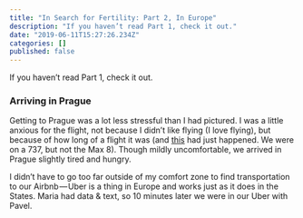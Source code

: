 ```yaml
---
title: "In Search for Fertility: Part 2, In Europe"
description: "If you haven’t read Part 1, check it out."
date: "2019-06-11T15:27:26.234Z"
categories: []
published: false
---
```


If you haven’t read Part 1, check it out.

### Arriving in Prague

Getting to Prague was a lot less stressful than I had pictured. I was a little anxious for the flight, not because I didn’t like flying (I love flying), but because of how long of a flight it was (and [this](https://en.wikipedia.org/wiki/Boeing_737_MAX#2019_grounding) had just happened. We were on a 737, but not the Max 8). Though mildly uncomfortable, we arrived in Prague slightly tired and hungry.

I didn’t have to go too far outside of my comfort zone to find transportation to our Airbnb — Uber is a thing in Europe and works just as it does in the States. Maria had data & text, so 10 minutes later we were in our Uber with Pavel.
